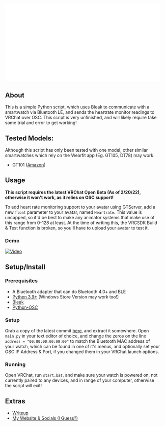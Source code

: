 
![amongus](https://raw.githubusercontent.com/MochiDoesVR/GTServer/15b3acd4749f3791b73be55ded98aa3307d5826e/GTServer_Banner.png)

## About
This is a simple Python script, which uses Bleak to communicate with a smartwatch via Bluetooth LE, and sends the heartrate monitor readings to VRChat over OSC. This script is very unfinished, and will likely require take some trial and error to get working!

## Tested Models:
Although this script has only been tested with one model, other similar smartwatches which rely on the Wearfit app (Eg. GT105, DT78) may work.
 - GT101 ([Amazon](https://www.amazon.com/dp/B09MY428RV/))

## Usage
**This script requires the latest VRChat Open Beta (As of 2/20/22), otherwise it won't work, as it relies on OSC support!**

To add heart rate monitoring support to your avatar using GTServer, add a new `float` parameter to your avatar, named `Heartrate`. This value is uncapped, so it'd be best to make any animator systems that make use of this range from 0-128 at least. At the time of writing this, the VRCSDK Build & Test function is broken, so you'll have to upload your avatar to test it. 

### Demo
[![Video](https://i.imgur.com/aP3oAs6.png)](https://streamable.com/yilo9h)

## Setup/Install
### Prerequisites
- A Bluetooth adapter that can do Bluetooth 4.0+ and BLE
- [Python 3.9+](https://www.python.org/downloads/release/python-390/) (Windows Store Version may work too!)
- [Bleak](https://pypi.org/project/bleak/)
- [Python-OSC](https://pypi.org/project/python-osc/)

### Setup
Grab a copy of the latest commit [here](https://github.com/MochiDoesVR/GTServer/archive/refs/heads/main.zip), and extract it somewhere. Open `main.py` in your text editor of choice, and change the zeros on the line `address = "00:00:00:00:00:00"` to match the Bluetooth MAC address of your watch, which can be found in one of it's menus, and optionally set your OSC IP Address & Port, if you changed them in your VRChat launch options. 

### Running
Open VRChat, run `start.bat`, and make sure your watch is powered on, not currently paired to any devices, and in range of your computer, otherwise the script will exit!

## Extras
- [Writeup](https://github.com/MochiDoesVR/GTServer/blob/main/WRITEUP.md)
- [My Website & Socials (I Guess?)](https://mochivr.me/)
